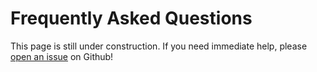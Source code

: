 # Frequently Asked Questions

This page is still under construction. If you need immediate help, please [open an issue](https://github.com/OpenOmics/pbAmp-seek/issues) on Github!

